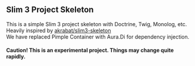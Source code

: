 ## Slim 3 Project Skeleton

This is a simple Slim 3 project skeleton with Doctrine, Twig, Monolog, etc. Heavily inspired by [akrabat/slim3-skeleton](https://github.com/akrabat/slim3-skeleton)  
We have replaced Pimple Container with Aura.Di for dependency injection. 
#### Caution! This is an experimental project. Things may change quite rapidly.